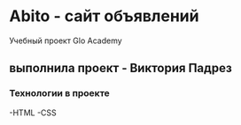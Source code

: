 # Abito - сайт объявлений
Учебный проект Glo Academy

## выполнила проект - Виктория Падрез

### Технологии в проекте 
-HTML
-CSS
